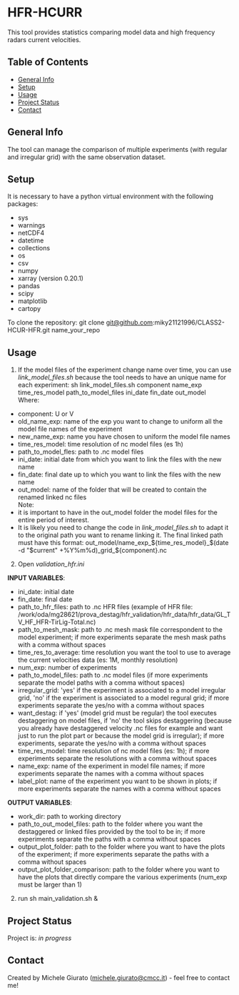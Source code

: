 # HFR-HCURR
This tool provides statistics comparing model data and high frequency radars current velocities.

## Table of Contents
* [General Info](#general-info)
* [Setup](#setup)
* [Usage](#usage)
* [Project Status](#project-status)
* [Contact](#contact)

## General Info
The tool can manage the comparison of multiple experiments (with regular and irregular grid) with the same observation dataset.

## Setup
It is necessary to have a python virtual environment with the following packages:  
* sys  
* warnings  
* netCDF4  
* datetime  
* collections  
* os  
* csv  
* numpy  
* xarray (version 0.20.1)
* pandas  
* scipy  
* matplotlib  
* cartopy  

To clone the repository: git clone git@github.com:miky21121996/CLASS2-HCUR-HFR.git name_your_repo

## Usage
1. If the model files of the experiment change name over time, you can use *link_model_files.sh* because the tool needs to have an unique name for each experiment: sh link_model_files.sh component name_exp time_res_model path_to_model_files ini_date fin_date out_model  
Where:  
* component: U or V
* old_name_exp: name of the exp you want to change to uniform all the model file names of the experiment  
* new_name_exp: name you have chosen to uniform the model file names
* time_res_model: time resolution of nc model files (es 1h)  
* path_to_model_fles: path to .nc model files  
* ini_date: initial date from which you want to link the files with the new name
* fin_date: final date up to which you want to link the files with the new name
* out_model: name of the folder that will be created to contain the renamed linked nc files  
Note:
* it is important to have in the out_model folder the model files for the entire period of interest.  
* It is likely you need to change the code in *link_model_files.sh* to adapt it to the original path you want to rename linking it. The final linked path must have this format: out_model/name_exp_${time_res_model}_$(date -d "$current" +%Y%m%d)_grid_${component}.nc

2. Open *validation_hfr.ini*

**INPUT VARIABLES**:

* ini_date: initial date  
* fin_date: final date  
* path_to_hfr_files: path to .nc HFR files (example of HFR file: /work/oda/mg28621/prova_destag/hfr_validation/hfr_data/hfr_data/GL_TV_HF_HFR-TirLig-Total.nc)
* path_to_mesh_mask: path to .nc mesh mask file correspondent to the model experiment; if more experiments separate the mesh mask paths with a comma without spaces  
* time_res_to_average: time resolution you want the tool to use to average the current velocities data (es: 1M, monthly resolution)  
* num_exp: number of experiments
* path_to_model_files: path to .nc model files (if more experiments separate the model paths with a comma without spaces)  
* irregular_grid: 'yes' if the experiment is associated to a model irregular grid, 'no' if the experiment is associated to a model regural grid; if more experiments separate the yes/no with a comma without spaces  
* want_destag: if 'yes' (model grid must be regular) the tool executes destaggering on model files, if 'no' the tool skips destaggering (because you already have destaggered velocity .nc files for example and want just to run the plot part or because the model grid is irregular); if more experiments, separate the yes/no with a comma without spaces  
* time_res_model: time resolution of nc model files (es: 1h); if more experiments separate the resolutions with a comma without spaces  
* name_exp: name of the experiment in model file names; if more experiments separate the names with a comma without spaces  
* label_plot: name of the experiment you want to be shown in plots; if more experiments separate the names with a comma without spaces  

**OUTPUT VARIABLES**:

* work_dir: path to working directory  
* path_to_out_model_files: path to the folder where you want the destaggered or linked files provided by the tool to be in; if more experiments separate the paths with a comma without spaces  
* output_plot_folder: path to the folder where you want to have the plots of the experiment; if more experiments separate the paths with a comma without spaces  
* output_plot_folder_comparison: path to the folder where you want to have the plots that directly compare the various experiments (num_exp must be larger than 1)

2. run sh main_validation.sh &

## Project Status
Project is: _in progress_ 

## Contact
Created by Michele Giurato (michele.giurato@cmcc.it) - feel free to contact me!
